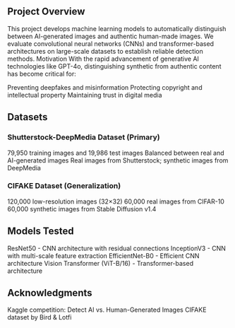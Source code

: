 ## Project Overview
This project develops machine learning models to automatically distinguish between AI-generated images and authentic human-made images. We evaluate convolutional neural networks (CNNs) and transformer-based architectures on large-scale datasets to establish reliable detection methods.
Motivation
With the rapid advancement of generative AI technologies like GPT-4o, distinguishing synthetic from authentic content has become critical for:

Preventing deepfakes and misinformation
Protecting copyright and intellectual property
Maintaining trust in digital media

## Datasets

### Shutterstock-DeepMedia Dataset (Primary)

79,950 training images and 19,986 test images
Balanced between real and AI-generated images
Real images from Shutterstock; synthetic images from DeepMedia


### CIFAKE Dataset (Generalization)

120,000 low-resolution images (32×32)
60,000 real images from CIFAR-10
60,000 synthetic images from Stable Diffusion v1.4



## Models Tested

ResNet50 - CNN architecture with residual connections
InceptionV3 - CNN with multi-scale feature extraction
EfficientNet-B0 - Efficient CNN architecture
Vision Transformer (ViT-B/16) - Transformer-based architecture

## Acknowledgments

Kaggle competition: Detect AI vs. Human-Generated Images
CIFAKE dataset by Bird & Lotfi
